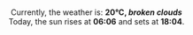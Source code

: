 <p  align="center"><br/>Currently, the weather is: <b> 20°C, <i>broken clouds</i></b></br>Today, the sun rises at <b>06:06</b> and sets at <b>18:04</b>.</p>